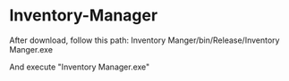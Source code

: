 # Inventory-Manager
After download, follow this path:
Inventory Manger/bin/Release/Inventory Manger.exe

And execute "Inventory Manager.exe"
